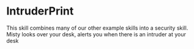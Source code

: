 # IntruderPrint
This skill combines many of our other example skills into a security skill. Misty looks over your desk, alerts you when there is an intruder at your desk
